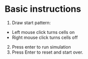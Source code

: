 # Basic instructions
1. Draw start pattern:
 * Left mouse click turns cells on
 * Right mouse click turns cells off
2. Press enter to run simulation
3. Press Enter to reset and start over.
